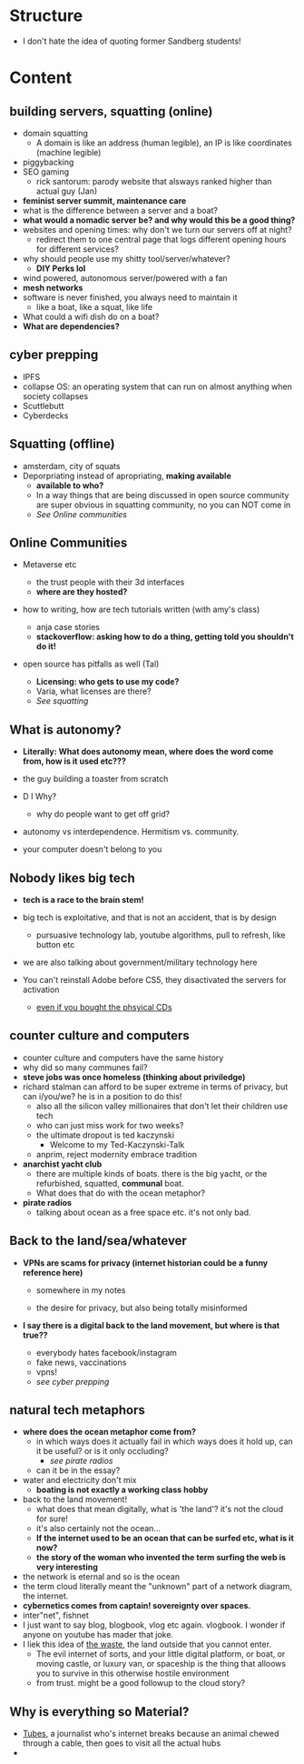 # Structure

- I don't hate the idea of quoting former Sandberg students!



# Content

## building servers, squatting (online)

- domain squatting
  - A domain is like an address (human legible), an IP is like coordinates (machine legible)
- piggybacking
- SEO gaming
  - rick santorum: parody website that alsways ranked higher than actual guy (Jan)
- **feminist server summit, maintenance care**
- what is the difference between a server and a boat?
- **what would a nomadic server be? and why would this be a good thing?**
- websites and opening times: why don't we turn our servers off at night?
  - redirect them to one central page that logs different opening hours for different services?
- why should people use my shitty tool/server/whatever?
  - **DIY Perks lol**
- wind powered, autonomous server/powered with a fan
- **mesh networks**
- software is never finished, you always need to maintain it
  - like a boat, like a squat, like life
- What could a wifi dish do on a boat?
- **What are dependencies?**



## cyber prepping

- IPFS
- collapse OS: an operating system that can run on almost anything when society collapses
- Scuttlebutt
- Cyberdecks



## Squatting (offline)

- amsterdam, city of squats
- Deporpriating instead of apropriating, **making available**
  - **available to who?**
  - In a way things that are being discussed in open source community are super obvious in squatting community, no you can NOT come in
  - *See Online communities*



## Online Communities

- Metaverse etc
  - the trust people with their 3d interfaces
  - **where are they hosted?**
- how to writing, how are tech tutorials written (with amy's class)

  - anja case stories
  - **stackoverflow: asking how to do a thing, getting told you shouldn't do it!**
- open source has pitfalls as well (Tal)
  - **Licensing: who gets to use my code?**
  - Varia, what licenses are there?
  - *See squatting*



## What is autonomy?

- **Literally: What does autonomy mean, where does the word come from, how is it used etc???**

- the guy building a toaster from scratch
- D I Why?

  - why do people want to get off grid?
- autonomy vs interdependence. Hermitism vs. community.
- your computer doesn't belong to you



## Nobody likes big tech

- **tech is a race to the brain stem!**

- big tech is exploitative, and that is not an accident, that is by design
  - pursuasive technology lab, youtube algorithms, pull to refresh, like button etc

- we are also talking about government/military technology here
- You can't reinstall Adobe before CS5, they disactivated the servers for activation
  - [even if you bought the phsyical CDs](https://www.youtube.com/watch?v=DEP_7_gx6M8)



## counter culture and computers

- counter culture and computers have the same history
- why did so many communes fail?
- **steve jobs was once homeless (thinking about priviledge)**
- richard stalman can afford to be super extreme in terms of privacy, but can i/you/we? he is in a position to do this!
  - also all the silicon valley millionaires that don't let their children use tech
  - who can just miss work for two weeks?
  - the ultimate dropout is ted kaczynski
    - Welcome to my Ted-Kaczynski-Talk
  - anprim, reject modernity embrace tradition
- **anarchist yacht club**
  - there are multiple kinds of boats. there is the big yacht, or the refurbished, squatted, **communal** boat. 
  - What does that do with the ocean metaphor?
- **pirate radios**
  - talking about ocean as a free space etc. it's not only bad.



## Back to the land/sea/whatever

- **VPNs are scams for privacy (internet historian could be a funny reference here)**

  - somewhere in my notes

  - the desire for privacy, but also being totally misinformed

- **I say there is a digital back to the land movement, but where is that true??**

  - everybody hates facebook/instagram
  - fake news, vaccinations
  - vpns!
  - *see cyber prepping*



## natural tech metaphors

- **where does the ocean metaphor come from?**
  - in which ways does it actually fail in which ways does it hold up, can it be useful? or is it only occluding?
    - *see pirate radios*
  - can it be in the essay?
- water and electricity don't mix
  - **boating is not exactly a working class hobby**
- back to the land movement!
  - what does that mean digitally, what is 'the land'? it's not the cloud for sure!
  - it's also certainly not the ocean...
  - **If the internet used to be an ocean that can be surfed etc, what is it now?**
  - **the story of the woman who invented the term surfing the web is very interesting**
- the network is eternal and so is the ocean
- the term cloud literally meant the "unknown" part of a network diagram, the internet.
- **cybernetics comes from captain! sovereignty over spaces.**
- inter"net", fishnet
- I just want to say blog, blogbook, vlog etc again. vlogbook. I wonder if anyone on youtube has mader that joke.
- I liek this idea of [the waste](https://howlscastle.fandom.com/wiki/The_Waste), the land outside that you cannot enter.
  - The evil internet of sorts, and your little digital platform, or boat, or moving castle, or luxury van, or spaceship is the thing that alloows you to survive in this otherwise hostile environment
  - from trust. might be a good followup to the cloud story?



## Why is everything so Material?

- [Tubes](https://www.amazon.com/Tubes-Journey-Internet-Andrew-Blum/dp/0061994952), a journalist who's internet breaks because an animal chewed through a cable, then goes to visit all the actual hubs
- 
